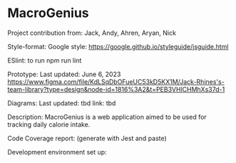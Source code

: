 # MacroGenius

Project contribution from:
Jack, Andy, Ahren, Aryan, Nick

Style-format:
Google style: https://google.github.io/styleguide/jsguide.html

ESlint:
to run
npm run lint

Prototype:
Last updated: June 6, 2023
https://www.figma.com/file/KdLSqDbOFueUC53kD5KX1M/Jack-Rhines's-team-library?type=design&node-id=1816%3A2&t=PEB3VHlCHMhXs37d-1 

Diagrams:
Last updated: tbd
link: tbd

Description:
MacroGenius is a web application aimed to be used for tracking daily calorie intake. 



Code Coverage report:
(generate with Jest and paste)

Development environment set up:


